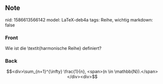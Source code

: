 ## Note
nid: 1586613566142
model: LaTeX-deb4a
tags: Reihe, wichtig
markdown: false

### Front
Wie ist die \textit{harmonische Reihe} definiert?

### Back
$$<div>\sum_{n=1}^{\infty} \frac{1}{n}, <span>(n \in \mathbb{N}).</span></div><div>$$</div>
